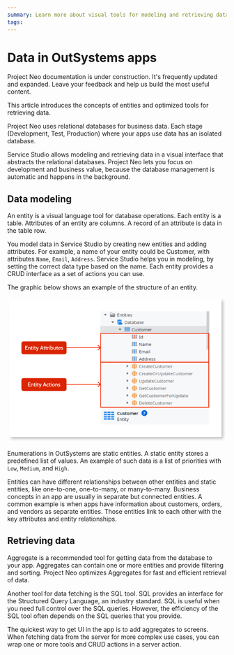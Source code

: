 ```yaml
---
summary: Learn more about visual tools for modeling and retrieving data.
tags:
---
```


# Data in OutSystems apps

<div class="info" markdown="1">

Project Neo documentation is under construction. It's frequently updated and expanded. Leave your feedback and help us build the most useful content.

</div>

This article introduces the concepts of entities and optimized tools for retrieving data.

Project Neo uses relational databases for business data. Each stage (Development, Test, Production) where your apps use data has an isolated database.

Service Studio allows modeling and retrieving data in a visual interface that abstracts the relational databases. Project Neo lets you focus on development and business value, because the database management is automatic and happens in the background.

## Data modeling

An entity is a visual language tool for database operations. Each entity is a table. Attributes of an entity are columns. A record of an attribute is data in the table row.  

You model data in Service Studio by creating new entities and adding attributes. For example, a name of your entity could be Customer, with attributes `Name`, `Email`, `Address`. Service Studio helps you in modeling, by setting the correct data type based on the name. Each entity provides a CRUD interface as a set of actions you can use.

The graphic below shows an example of the structure of an entity.

![Entity structure](images/data-entity-ss.png "Entity structure")

Enumerations in OutSystems are static entities. A static entity stores a predefined list of values. An example of such data is a list of priorities with `Low`, `Medium`, and `High`.

Entities can have different relationships between other entities and static entities, like one-to-one, one-to-many, or many-to-many. Business concepts in an app are usually in separate but connected entities. A common example is when apps have information about customers, orders, and vendors as separate entities. Those entities link to each other with the key attributes and entity relationships.

## Retrieving data

Aggregate is a recommended tool for getting data from the database to your app. Aggregates can contain one or more entities and provide filtering and sorting. Project Neo optimizes Aggregates for fast and efficient retrieval of data.

Another tool for data fetching is the SQL tool. SQL provides an interface for the Structured Query Language, an industry standard. SQL is useful when you need full control over the SQL queries. However, the efficiency of the SQL tool often depends on the SQL queries that you provide.

The quickest way to get UI in the app is to add aggregates to screens. When fetching data from the server for more complex use cases, you can wrap one or more tools and CRUD actions in a server action.
